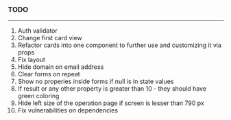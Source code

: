 ### TODO

---

1. Auth validator
2. Change first card view
3. Refactor cards into one component to further use and customizing it via props
4. Fix layout
5. Hide domain on email address
6. Clear forms on repeat
7. Show no properies inside forms if null is in state values
8. If result or any other property is greater than 10 - they should have green coloring
9. Hide left size of the operation page if screen is lesser than 790 px
10. Fix vulnerabilities on dependencies
